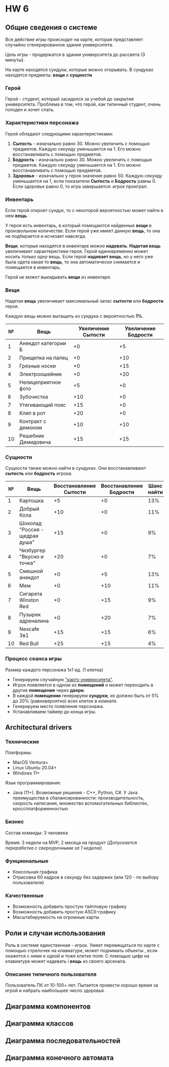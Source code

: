 # HW 6

## Общие сведения о системе

Все действие игры происходит на карте, которая представляет случайно сгенерированное здание университета. 

Цель игры - продержатся в здании университета до рассвета (3 минуты).

На карте находятся сундуки, которые можно открывать. В сундуках находятся предметы: **вещи** и **сущности**

### Герой
Герой - студент, который засиделся за учебой до закрытия университета.
Проблема в том, что герой, как типичный студент, очень голоден и хочет спать.

### Характеристики персонажа
Герой обладают следующими характеристиками:

1. **Сытость** - изначально равно 30. Можно увеличить с помощью предметов. Каждую секунду уменьшается на 1. Его можно восстанавливать с помощью предметов.
2. **Бодрость** - изначально равно 30. Можно увеличить с помощью предметов. Каждую секунду уменьшается на 1. Его можно восстанавливать с помощью предметов.
3. **Здоровье** - изначально у героя значение  равно 50. Каждую секунду уменьшается на 1, если показатели **Сытость** и **Бодрость** равны 0. Если здоровье равно 0, то игра завершается: игрок проиграл.

### Инвентарь
Если герой откроет сундук, то с некоторой вероятностью может найти в нем **вещь**.

У героя есть инвентарь, в который помещаются найденные **вещи** в произвольном количестве. 
Если герой уже имеет данную **вещь**, то она не подбирается и исчезает навсегда.

**Вещи**, которые находятся в инвентаре можно **надевать**. **Надетая вещь** увеличивает характеристики героя.
Герой единовременно может носить *только одну* вещь. Если герой **надевает вещь**, 
но у него уже была одета какая то **вещь**, то она автоматически снимается и помещается в инвентарь.

Герой *не может* выкидывать **вещи** из инвентаря.

### Вещи

Надетая **вещь** увеличивает максимальный запас **cытости** или **бодрости** героя.

Каждую вещь можно вытащить из сундука с вероятностью **1%**.

| №  | Вещь                | Увеличение **Сытости** | Увеличение **Бодрости** |
|----|---------------------|------------------------|-------------------------|
| 1  | Анекдот категории Б | +0                     | +5                      |
| 2  | Прищепка на палец   | +0                     | +10                     |
| 3  | Грязные носки       | +0                     | +15                     |
| 4  | Электроошейник      | +0                     | +20                     |
| 5  | Нелицеприятное фото | +5                     | +0                      |
| 6  | Зубочистка          | +10                    | +0                      |
| 7  | Утягивающий пояс    | +15                    | +0                      |
| 8  | Кляп в рот          | +20                    | +0                      |
| 9  | Контракт с демоном  | +10                    | +10                     |
| 10 | Решебник Демидовича | +15                    | +15                     |

### Сущности
Сущности также можно найти в сундуках. Они восстанавливают **сытость** или **бодрость** игрока.

| №  | Вещь                           | Восстановление **Сытости**    | Восстанавление **Бодрости**    | Шанс найти    |
|----|--------------------------------|-------------------------------|--------------------------------|---------------|
| 1  | Картошка                       | +5                            | +0                             | 13%           |
| 2  | Добрый Кола                    | +10                           | +0                             | 11%           |
| 3  | Шоколад "Россия - щедрая душа" | +15                           | +0                             | 9%            |
| 4  | Чизбургер "Вкусно и точка"     | +20                           | +0                             | 7%            |
| 5  | Смешной анекдот                | +0                            | +5                             | 13%           |
| 6  | Мем                            | +0                            | +10                            | 11%           |
| 7  | Сигарета Winston Red           | +0                            | +15                            | 9%            |
| 8  | Пузырек адреналина             | +0                            | +20                            | 7%            |
| 9  | Nescafe 3в1                    | +15                           | +15                            | 6%            |
| 10 | Red Bull                       | +25                           | +15                            | 4%            |


### Процесс сеанса игры
Размер каждого персонажа 1x1 ед. (1 клетка)
* Генерируем случайную ["карту университета"](https://habr.com/ru/post/275727/).
* Игрок появляется в одном из **помещений** и может переходить в другие **помещения** через **двери**.
* В каждой **помещении** генерируем **сундуки**, их должно быть от 5% до 20% (равновероятно) всех клеток в комнате.
* Генерируем место появления персонажа.
* Устанавливаем таймер до конца игры.

## Architectural drivers
### Технические 
Платформы:
* MacOS Ventura+
* Linux Ubuntu 20.04+
* Windows 11+

Язык программирования:

* Java (11+). Возможные решения - C++, Python, C#. У Java преимущества в сбалансированности: производительность, скорость написания, множество вспомогательных библиотек, кроссплатформенностью

### Бизнес
Состав команды: 3 человека

Время: 3 недели на MVP, 2 месяца на продукт *(Допускается переработка с сверхурочными за 1 неделю)*.

### Фунциональные
* Консольная графика
* Отрисовка 60 кадров в секунду без задержек (или 120 - по выбору пользователя)

### Качественные
* Возможность добавить простую тайтловую графику
* Возможность добавить простую ASCII-графику
* Масштабируемость на огромные карты

## Роли и случаи использования
Роль в системе единственная - игрок. Умеет перемещаться по карте с помощью стрелочек на клавиатуре, может поднимать объекты , если окажется с ними к одной и тоже клетке поля. С помощью цифр на клавиатуре может надевать i **вещь** из своего арсенала.
### Описание типичного пользователя
Пользователь ПК от 10-100+ лет. Пытается провести хорошо время за игрой и набрать наибольшее число здоровья. 


## Диаграмма компонентов


## Диаграмма классов

## Диаграмма последовательностей

## Диаграмма конечного автомата

